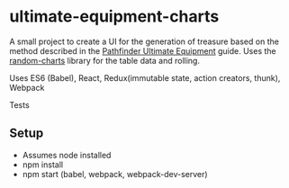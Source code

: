 # ultimate-equipment-charts

A small project to create a UI for the generation of treasure based on the method described in the 
[Pathfinder Ultimate Equipment](http://paizo.com/pathfinderRPG/prd/ultimateEquipment/appendix.html) 
guide. Uses the [random-charts](https://github.com/shaefer/random-charts) library for the table 
data and rolling.

Uses ES6 (Babel), React, Redux(immutable state, action creators, thunk), Webpack

Tests

## Setup
* Assumes node installed
* npm install
* npm start (babel, webpack, webpack-dev-server)